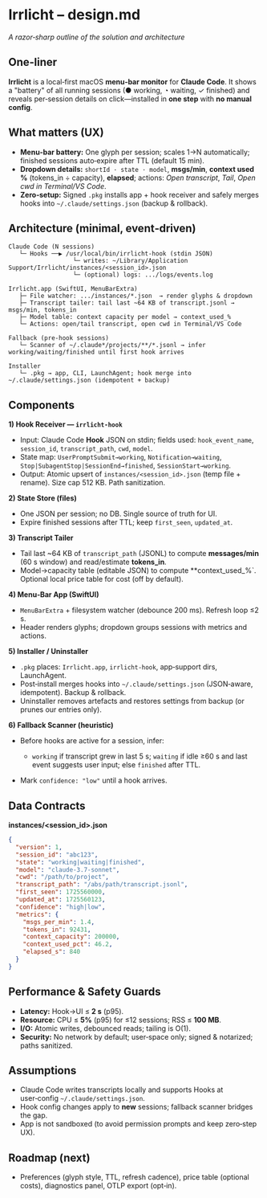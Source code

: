 # Irrlicht – design.md

*A razor‑sharp outline of the solution and architecture*

## One‑liner

**Irrlicht** is a local‑first macOS **menu‑bar monitor** for **Claude Code**. It shows a "battery" of all running sessions (● working, ◔ waiting, ✓ finished) and reveals per‑session details on click—installed in **one step** with **no manual config**.

## What matters (UX)

* **Menu‑bar battery:** One glyph per session; scales 1→N automatically; finished sessions auto‑expire after TTL (default 15 min).
* **Dropdown details:** `shortId · state · model`, **msgs/min**, **context used %** (tokens\_in ÷ capacity), **elapsed**; actions: *Open transcript*, *Tail*, *Open cwd in Terminal/VS Code*.
* **Zero‑setup:** Signed `.pkg` installs app + hook receiver and safely merges hooks into `~/.claude/settings.json` (backup & rollback).

## Architecture (minimal, event‑driven)

```
Claude Code (N sessions)
   └─ Hooks ──▶ /usr/local/bin/irrlicht-hook (stdin JSON)
                  └─ writes: ~/Library/Application Support/Irrlicht/instances/<session_id>.json
                  └─ (optional) logs: .../logs/events.log

Irrlicht.app (SwiftUI, MenuBarExtra)
   ├─ File watcher: .../instances/*.json  → render glyphs & dropdown
   ├─ Transcript tailer: tail last ~64 KB of transcript.jsonl → msgs/min, tokens_in
   ├─ Model table: context capacity per model → context_used_%
   └─ Actions: open/tail transcript, open cwd in Terminal/VS Code

Fallback (pre‑hook sessions)
   └─ Scanner of ~/.claude*/projects/**/*.jsonl → infer working/waiting/finished until first hook arrives

Installer
   └─ .pkg → app, CLI, LaunchAgent; hook merge into ~/.claude/settings.json (idempotent + backup)
```

## Components

**1) Hook Receiver — `irrlicht-hook`**

* Input: Claude Code **Hook** JSON on stdin; fields used: `hook_event_name`, `session_id`, `transcript_path`, `cwd`, `model`.
* State map: `UserPromptSubmit→working`, `Notification→waiting`, `Stop|SubagentStop|SessionEnd→finished`, `SessionStart→working`.
* Output: Atomic upsert of `instances/<session_id>.json` (temp file + rename). Size cap 512 KB. Path sanitization.

**2) State Store (files)**

* One JSON per session; no DB. Single source of truth for UI.
* Expire finished sessions after TTL; keep `first_seen`, `updated_at`.

**3) Transcript Tailer**

* Tail last \~64 KB of `transcript_path` (JSONL) to compute **messages/min** (60 s window) and read/estimate **tokens\_in**.
* Model→capacity table (editable JSON) to compute \*\*context\_used\_%\`. Optional local price table for cost (off by default).

**4) Menu‑Bar App (SwiftUI)**

* `MenuBarExtra` + filesystem watcher (debounce 200 ms). Refresh loop ≤2 s.
* Header renders glyphs; dropdown groups sessions with metrics and actions.

**5) Installer / Uninstaller**

* `.pkg` places: `Irrlicht.app`, `irrlicht-hook`, app‑support dirs, LaunchAgent.
* Post‑install merges hooks into `~/.claude/settings.json` (JSON‑aware, idempotent). Backup & rollback.
* Uninstaller removes artefacts and restores settings from backup (or prunes our entries only).

**6) Fallback Scanner (heuristic)**

* Before hooks are active for a session, infer:

  * `working` if transcript grew in last 5 s; `waiting` if idle ≥60 s and last event suggests user input; else `finished` after TTL.
* Mark `confidence: "low"` until a hook arrives.

## Data Contracts

**instances/\<session\_id>.json**

```json
{
  "version": 1,
  "session_id": "abc123",
  "state": "working|waiting|finished",
  "model": "claude-3.7-sonnet",
  "cwd": "/path/to/project",
  "transcript_path": "/abs/path/transcript.jsonl",
  "first_seen": 1725560000,
  "updated_at": 1725560123,
  "confidence": "high|low",
  "metrics": {
    "msgs_per_min": 1.4,
    "tokens_in": 92431,
    "context_capacity": 200000,
    "context_used_pct": 46.2,
    "elapsed_s": 840
  }
}
```

## Performance & Safety Guards

* **Latency:** Hook→UI ≤ **2 s** (p95).
* **Resource:** CPU ≤ **5%** (p95) for ≤12 sessions; RSS ≤ **100 MB**.
* **I/O:** Atomic writes, debounced reads; tailing is O(1).
* **Security:** No network by default; user‑space only; signed & notarized; paths sanitized.

## Assumptions

* Claude Code writes transcripts locally and supports Hooks at user‑config `~/.claude/settings.json`.
* Hook config changes apply to **new** sessions; fallback scanner bridges the gap.
* App is not sandboxed (to avoid permission prompts and keep zero‑step UX).

## Roadmap (next)

* Preferences (glyph style, TTL, refresh cadence), price table (optional costs), diagnostics panel, OTLP export (opt‑in).
